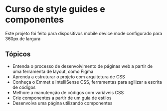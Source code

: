# Curso de style guides e componentes

Este projeto foi feito para dispositivos mobile device mode configurado para 360px de largura

## Tópicos

- Entenda o processo de desenvolvimento de páginas web a partir de uma ferramenta de layout, como Figma
- Aprenda a estruturar o projeto com arquitetura de CSS
- Conheça o Emmet e IntelliSense CSS, ferramentas para agilizar a escrita de códigos
- Melhore a manutenção de códigos com variáveis CSS
- Crie componentes a partir de um guia de estilos
- Desenvolva uma página utilizando componentes
